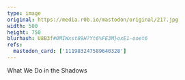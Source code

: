 ```yaml
---
type: image
original: https://media.r0b.io/mastodon/original/217.jpg
width: 500
height: 750
blurhash: U8B3f#0MIWxst89H?Yt6%FE3M}oxE1-ooet6
refs:
  mastodon_card: ['111983247589640328']
---
```


What We Do in the Shadows

